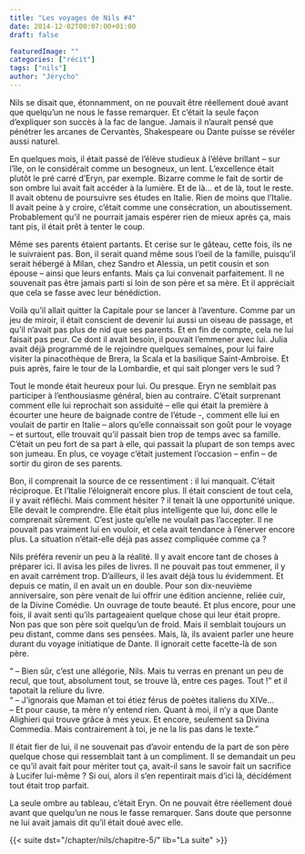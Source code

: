 ```yaml
---
title: "Les voyages de Nils #4"
date: 2014-12-02T00:07:00+01:00
draft: false

featuredImage: ""
categories: ["récit"]
tags: ["nils"]
author: "Jérycho"
---
```

Nils se disait que, étonnamment, on ne pouvait être réellement doué avant que quelqu’un ne nous le fasse remarquer. Et c’était la seule façon d’expliquer son succès à la fac de langue. Jamais il n’aurait pensé que pénétrer les arcanes de Cervantès, Shakespeare ou Dante puisse se révéler aussi naturel.

En quelques mois, il était passé de l’élève studieux à l’élève brillant – sur l’île, on le considérait comme un besogneux, un lent. L’excellence était plutôt le pré carré d’Eryn, par exemple. Bizarre comme le fait de sortir de son ombre lui avait fait accéder à la lumière. Et de là… et de là, tout le reste. Il avait obtenu de poursuivre ses études en Italie. Rien de moins que l’Italie. Il avait peine à y croire, c’était comme une consécration, un aboutissement. Probablement qu’il ne pourrait jamais espérer rien de mieux après ça, mais tant pis, il était prêt à tenter le coup.

Même ses parents étaient partants. Et cerise sur le gâteau, cette fois, ils ne le suivraient pas. Bon, il serait quand même sous l’oeil de la famille, puisqu’il serait hébergé à Milan, chez Sandro et Alessia, un petit cousin et son épouse – ainsi que leurs enfants. Mais ça lui convenait parfaitement. Il ne souvenait pas être jamais parti si loin de son père et sa mère. Et il appréciait que cela se fasse avec leur bénédiction.

Voilà qu’il allait quitter la Capitale pour se lancer à l’aventure. Comme par un jeu de miroir, il était conscient de devenir lui aussi un oiseau de passage, et qu’il n’avait pas plus de nid que ses parents. Et en fin de compte, cela ne lui faisait pas peur. Ce dont il avait besoin, il pouvait l’emmener avec lui. Julia avait déjà programmé de le rejoindre quelques semaines, pour lui faire visiter la pinacothèque de Brera, la Scala et la basilique Saint-Ambroise. Et puis après, faire le tour de la Lombardie, et qui sait plonger vers le sud ?

Tout le monde était heureux pour lui. Ou presque. Eryn ne semblait pas participer à l’enthousiasme général, bien au contraire. C’était surprenant comment elle lui reprochait son assiduité – elle qui était la première à écourter une heure de baignade contre de l’étude -, comment elle lui en voulait de partir en Italie – alors qu’elle connaissait son goût pour le voyage – et surtout, elle trouvait qu’il passait bien trop de temps avec sa famille. C’était un peu fort de sa part à elle, qui passait la plupart de son temps avec son jumeau. En plus, ce voyage c’était justement l’occasion – enfin – de sortir du giron de ses parents.

Bon, il comprenait la source de ce ressentiment : il lui manquait. C’était réciproque. Et l’Italie l’éloignerait encore plus. Il était conscient de tout cela, il y avait réfléchi. Mais comment hésiter ? il tenait là une opportunité unique. Elle devait le comprendre. Elle était plus intelligente que lui, donc elle le comprenait sûrement. C’est juste qu’elle ne voulait pas l’accepter. Il ne pouvait pas vraiment lui en vouloir, et cela avait tendance à l’énerver encore plus. La situation n’était-elle déjà pas assez compliquée comme ça ?

Nils préféra revenir un peu à la réalité. Il y avait encore tant de choses à préparer ici. Il avisa les piles de livres. Il ne pouvait pas tout emmener, il y en avait carrément trop. D’ailleurs, il les avait déjà tous lu évidemment. Et depuis ce matin, il en avait un en double. Pour son dix-neuvième anniversaire, son père venait de lui offrir une édition ancienne, reliée cuir, de la Divine Comédie. Un ouvrage de toute beauté. Et plus encore, pour une fois, il avait senti qu’ils partageaient quelque chose qui leur était propre. Non pas que son père soit quelqu’un de froid. Mais il semblait toujours un peu distant, comme dans ses pensées. Mais, là, ils avaient parler une heure durant du voyage initiatique de Dante. Il ignorait cette facette-là de son père.

“ – Bien sûr, c’est une allégorie, Nils. Mais tu verras en prenant un peu de recul, que tout, absolument tout, se trouve là, entre ces pages. Tout !” et il tapotait la reliure du livre.  
“ – J’ignorais que Maman et toi étiez férus de poètes italiens du XIVe…  
– Et pour cause, ta mère n’y entend rien. Quant à moi, il n’y a que Dante Alighieri qui trouve grâce à mes yeux. Et encore, seulement sa Divina Commedia. Mais contrairement à toi, je ne la lis pas dans le texte.”

Il était fier de lui, il ne souvenait pas d’avoir entendu de la part de son père quelque chose qui ressemblait tant à un compliment. Il se demandait un peu ce qu’il avait fait pour mériter tout ça, avait-il sans le savoir fait un sacrifice à Lucifer lui-même ? Si oui, alors il s’en repentirait mais d’ici là, décidément tout était trop parfait.

La seule ombre au tableau, c’était Eryn. On ne pouvait être réellement doué avant que quelqu’un ne nous le fasse remarquer. Sans doute que personne ne lui avait jamais dit qu’il était doué avec elle.

{{< suite dst="/chapter/nils/chapitre-5/" lib="La suite" >}}
